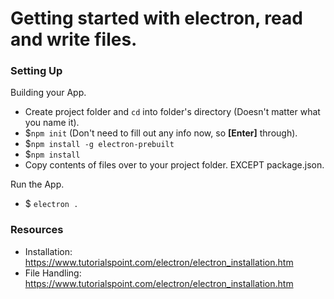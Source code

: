 # Getting started with electron, read and write files.

### Setting Up

Building your App.
- Create project folder and `cd` into folder's directory (Doesn't matter what you name it).
- $`npm init` (Don't need to fill out  any info now, so **[Enter]** through).
- $`npm install -g electron-prebuilt`
- $`npm install`
- Copy contents of files over to your project folder. EXCEPT package.json.

Run the App.
- $ `electron .`


### Resources
- Installation: https://www.tutorialspoint.com/electron/electron_installation.htm
- File Handling: https://www.tutorialspoint.com/electron/electron_installation.htm
